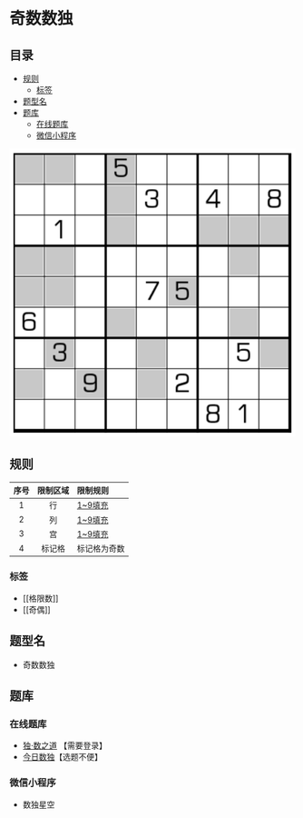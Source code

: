# 奇数数独
<!-- START doctoc generated TOC please keep comment here to allow auto update -->
<!-- DON'T EDIT THIS SECTION, INSTEAD RE-RUN doctoc TO UPDATE -->
## 目录

- [规则](#%E8%A7%84%E5%88%99)
  - [标签](#%E6%A0%87%E7%AD%BE)
- [题型名](#%E9%A2%98%E5%9E%8B%E5%90%8D)
- [题库](#%E9%A2%98%E5%BA%93)
  - [在线题库](#%E5%9C%A8%E7%BA%BF%E9%A2%98%E5%BA%93)
  - [微信小程序](#%E5%BE%AE%E4%BF%A1%E5%B0%8F%E7%A8%8B%E5%BA%8F)

<!-- END doctoc generated TOC please keep comment here to allow auto update -->

![题](../../../../images/sudoku/奇数数独.png)

## 规则

| 序号  | 限制区域 | 限制规则    |
|:---:|:----:|:--------|
|  1  |  行   | [1~9填充] |
|  2  |  列   | [1~9填充] |
|  3  |  宫   | [1~9填充] |
|  4  | 标记格  | 标记格为奇数  |

### 标签

- [[格限数]]
- [[奇偶]]

## 题型名

- 奇数数独

## 题库

### 在线题库

- [独·数之道](http://www.sudokufans.org.cn/lx/game.index.php?type=odd) 【需要登录】
- [今日数独]【选题不便】

### 微信小程序

- 数独星空

[1~9填充]: ../../../../rules.md#1to9填充

[今日数独]: https://cn.sudoku.today/g-odd-sudoku/
